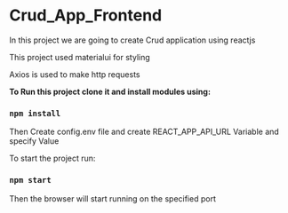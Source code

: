 # **Crud_App_Frontend**

In this project we are going to create Crud application using reactjs

This project used materialui for styling

Axios is used to make http requests

**To Run this project clone it and install modules using:**

### `npm install`

Then Create config.env file and create REACT_APP_API_URL Variable and specify Value

To start the project run:

### `npm start`

Then the browser will start running on the specified port

